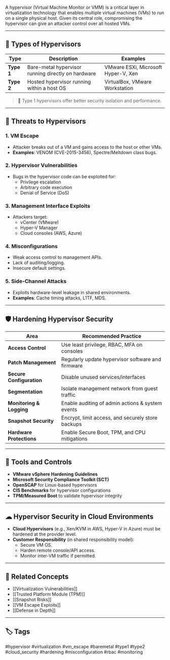 A hypervisor (Virtual Machine Monitor or VMM) is a critical layer in virtualization technology that enables multiple virtual machines (VMs) to run on a single physical host. Given its central role, compromising the hypervisor can give an attacker control over all hosted VMs.

---

## 🧱 Types of Hypervisors

| Type      | Description                                | Examples                          |
|-----------|--------------------------------------------|-----------------------------------|
| **Type 1**| Bare-metal hypervisor running directly on hardware | VMware ESXi, Microsoft Hyper-V, Xen |
| **Type 2**| Hosted hypervisor running within a host OS | VirtualBox, VMware Workstation    |

> 🔐 Type 1 hypervisors offer better security isolation and performance.

---

## 🚨 Threats to Hypervisors

### 1. **VM Escape**
- Attacker breaks out of a VM and gains access to the host or other VMs.
- **Examples**: VENOM (CVE-2015-3456), Spectre/Meltdown class bugs.

### 2. **Hypervisor Vulnerabilities**
- Bugs in the hypervisor code can be exploited for:
  - Privilege escalation
  - Arbitrary code execution
  - Denial of Service (DoS)

### 3. **Management Interface Exploits**
- Attackers target:
  - vCenter (VMware)
  - Hyper-V Manager
  - Cloud consoles (AWS, Azure)

### 4. **Misconfigurations**
- Weak access control to management APIs.
- Lack of auditing/logging.
- Insecure default settings.

### 5. **Side-Channel Attacks**
- Exploits hardware-level leakage in shared environments.
- **Examples**: Cache timing attacks, L1TF, MDS.

---

## 🛡 Hardening Hypervisor Security

| Area                     | Recommended Practice                               |
|--------------------------|----------------------------------------------------|
| **Access Control**       | Use least privilege, RBAC, MFA on consoles         |
| **Patch Management**     | Regularly update hypervisor software and firmware  |
| **Secure Configuration** | Disable unused services/interfaces                 |
| **Segmentation**         | Isolate management network from guest traffic      |
| **Monitoring & Logging** | Enable auditing of admin actions & system events   |
| **Snapshot Security**    | Encrypt, limit access, and securely store backups  |
| **Hardware Protections** | Enable Secure Boot, TPM, and CPU mitigations       |

---

## 🧰 Tools and Controls

- **VMware vSphere Hardening Guidelines**
- **Microsoft Security Compliance Toolkit (SCT)**
- **OpenSCAP** for Linux-based hypervisors
- **CIS Benchmarks** for hypervisor configurations
- **TPM/Measured Boot** to validate hypervisor integrity

---

## ☁ Hypervisor Security in Cloud Environments

- **Cloud Hypervisors** (e.g., Xen/KVM in AWS, Hyper-V in Azure) must be hardened at the provider level.
- **Customer Responsibility** (in shared responsibility model):
  - Secure VM OS.
  - Harden remote console/API access.
  - Monitor inter-VM traffic if permitted.

---

## 🧩 Related Concepts

- [[Virtualization Vulnerabilities]]
- [[Trusted Platform Module (TPM)]]
- [[Snapshot Risks]]
- [[VM Escape Exploits]]
- [[Defense in Depth]]

---

## 🏷 Tags

#hypervisor #virtualization #vm_escape #baremetal #type1 #type2 #cloud_security #hardening #misconfiguration #rbac #monitoring

